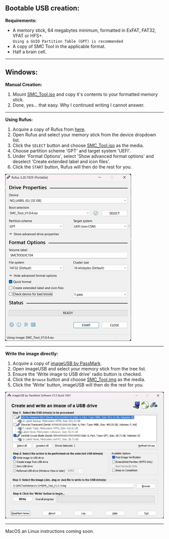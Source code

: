 **Bootable USB creation:**
-

**Requirements:**

- A memory stick, 64 megabytes minimum, formatted in ExFAT, FAT32, VFAT or HFS+.\
`Using a GUID Partition Table (GPT) is recommended`
- A copy of SMC Tool in the applicable format.
- Half a brain cell.
---
**Windows:**
-
**Manual Creation:**

1. Mount [SMC_Tool.iso](https://github.com/MuertoGB/SMCTool/releases) and copy it's contents to your formatted memory stick.
2. Done, yes... that easy. Why I continued writing I cannot answer.
---
**Using Rufus:**
1. Acquire a copy of Rufus from [here](https://github.com/pbatard/rufus/releases).
2. Open Rufus and select your memory stick from the device dropdown list.
3. Click the `SELECT` button and choose [SMC_Tool.iso](https://github.com/MuertoGB/SMCTool/releases) as the media.
4. Choose partition scheme 'GPT' and target system 'UEFI'.
5. Under 'Format Options', select 'Show advanced format options' and deselect 'Create extended label and icon files'.
6. Click the `START` button, Rufus will then do the rest for you.

![](resource/img/rufus.jpg)

---
**Write the image directly:**
1. Acquire a copy of [imageUSB by PassMark](https://www.softpedia.com/get/System/File-Management/ImageUSB.shtml).
2. Open imageUSB and select your memory stick from the tree list.
3. Ensure the 'Write image to USB drive' radio button is checked.
4. Click the `Browse` button and choose [SMC_Tool.img](https://github.com/MuertoGB/SMCTool/releases) as the media.
5. Click the 'Write' button, imageUSB will then do the rest for you.

![](resource/img/imageusb.png)

------------------------------------------------------------------------------------------------------------------------

MacOS an Linux instructions coming soon.

